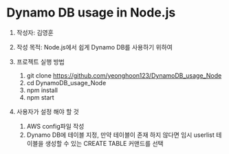 # Dynamo DB usage in Node.js

1. 작성자: 김영훈

2. 작성 목적: Node.js에서 쉽게 Dynamo DB를 사용하기 위하여

3. 프로젝트 실행 방법

    1. git clone https://github.com/yeonghoon123/DynamoDB_usage_Node
    2. cd DynamoDB_usage_Node
    3. npm install
    4. npm start

4. 사용자가 설정 해야 할 것
    1. AWS config파일 작성
    2. Dynamo DB에 테이블 지정, 만약 테이블이 존재 하지 않다면 임시 userlist 테이블을 생성할 수 있는 CREATE TABLE 커맨드를 선택
